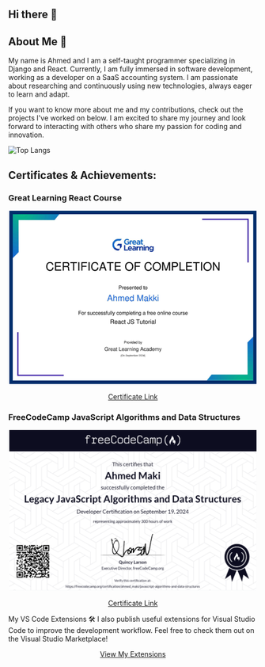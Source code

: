 ## Hi there 👋

## About Me 👤

My name is Ahmed and I am a self-taught programmer specializing in Django and React. Currently, I am fully immersed in software development, working as a developer on a SaaS accounting system. I am passionate about researching and continuously using new technologies, always eager to learn and adapt.

If you want to know more about me and my contributions, check out the projects I've worked on below. I am excited to share my journey and look forward to interacting with others who share my passion for coding and innovation.

![Top Langs](https://github-readme-stats.vercel.app/api/top-langs/?username=Ahmed48-C&theme=tokyonight&layout=compact&hide=procfile) 

## Certificates & Achievements:

### Great Learning React Course

<p align="center">
  <img src="https://github.com/Ahmed48-C/Ahmed48-C/blob/main/GreatLearning.png" width="500px" alt="Great Learning React Course"/>
</p>
<p align="center">
  <a href="https://www.mygreatlearning.com/certificate/PNYPNHZO" target="_blank">Certificate Link</a>
</p>

### FreeCodeCamp JavaScript Algorithms and Data Structures

<p align="center">
  <img src="https://github.com/Ahmed48-C/Ahmed48-C/blob/main/FreeCodeCamp02.png" width="500px" alt="FreeCodeCamp JavaScript Algorithms and Data Structures"/>
</p>
<p align="center">
  <a href="https://www.freecodecamp.org/certification/ahmed_maki/javascript-algorithms-and-data-structures" target="_blank">Certificate Link</a>
</p>

My VS Code Extensions 🛠️
I also publish useful extensions for Visual Studio Code to improve the development workflow. Feel free to check them out on the Visual Studio Marketplace!

<p align="center"> <a href="https://marketplace.visualstudio.com/publishers/ahmed-maki" target="_blank">View My Extensions</a> </p>
